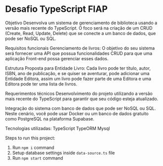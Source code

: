 # Desafio TypeScript FIAP

Objetivo
Desenvolva um sistema de gerenciamento de biblioteca usando a versão mais recente do TypeScript. O foco será na criação de um CRUD (Create, Read, Update, Delete) que se conecte a um banco de dados, que pode ser NoSQL ou SQL.

Requisitos funcionais
Gerenciamento de livros: O objetivo do seu sistema será fornecer uma API que possua funcionalidades CRUD para que uma aplicação Front-end possa gerenciar esses dados.

Estrutura Proposta para Entidade Livro: Cada livro pode ter título, autor, ISBN, ano de publicação, e se quiser se aventurar, pode adicionar uma Entidade Editora, assim um livro pode fazer parte de uma Editora e uma Editora pode ter uma lista de livros.

Requerimentos técnicos
Desenvolvimento do projeto utilizando a versão mais recente do TypeScript para garantir que seu código esteja atualizado.

Integração do sistema com banco de dados que pode ser NoSQL ou SQL. Neste cenário, você pode usar Docker ou um banco de dados gratuito como PostgreSQL na plataforma Supabase.

Tecnologias utilizadas:
TypeScript
TypeORM
Mysql

Steps to run this project:

1. Run `npm i` command
2. Setup database settings inside `data-source.ts` file
3. Run `npm start` command
